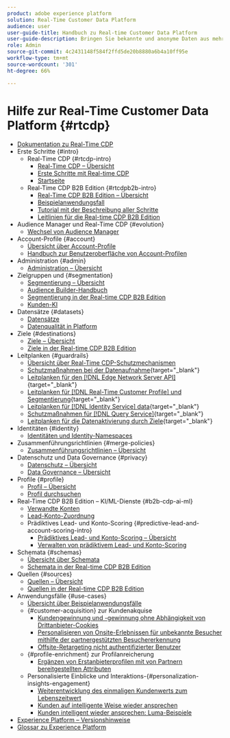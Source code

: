 ```yaml
---
product: adobe experience platform
solution: Real-Time Customer Data Platform
audience: user
user-guide-title: Handbuch zu Real-time Customer Data Platform
user-guide-description: Bringen Sie bekannte und anonyme Daten aus mehreren Unternehmensquellen zusammen, um Kundenprofile anzulegen, Zielgruppen aus diesen Profilen zu erstellen und diese Zielgruppen für Drittanbieterziele bereitzustellen.
role: Admin
source-git-commit: 4c2431148f584f2ffd5de20b8880a6b4a10ff95e
workflow-type: tm+mt
source-wordcount: '301'
ht-degree: 66%

---
```



# Hilfe zur Real-Time Customer Data Platform {#rtcdp}

* [Dokumentation zu Real-Time CDP](home.md)
* Erste Schritte {#intro}
   * Real-Time CDP {#rtcdp-intro}
      * [Real-Time CDP – Übersicht](overview.md)
      * [Erste Schritte mit Real-time CDP](get-started.md)
      * [Startseite](home-page-dashboards.md)
   * Real-Time CDP B2B Edition {#rtcdpb2b-intro}
      * [Real-Time CDP B2B Edition – Übersicht](b2b-overview.md)
      * [Beispielanwendungsfall](./b2b-use-case.md)
      * [Tutorial mit der Beschreibung aller Schritte](./b2b-tutorial.md)
      * [Leitlinien für die Real-time CDP B2B Edition](b2b-guardrails.md)
* Audience Manager und Real-Time CDP {#evolution}
   * [Wechsel von Audience Manager](aam-to-rtcdp.md)
* Account-Profile {#account}
   * [Übersicht über Account-Profile](accounts/account-profile-overview.md)
   * [Handbuch zur Benutzeroberfläche von Account-Profilen](accounts/account-profile-ui-guide.md)
* Administration {#admin}
   * [Administration – Übersicht](administration/admin-overview.md)
* Zielgruppen und {#segmentation}
   * [Segmentierung – Übersicht](segmentation/segmentation-overview.md)
   * [Audience Builder-Handbuch](segmentation/audience-builder.md)
   * [Segmentierung in der Real-time CDP B2B Edition](segmentation/b2b.md)
   * [Kunden-KI](segmentation/customer-ai.md)
* Datensätze {#datasets}
   * [Datensätze](datasets/dataset.md)
   * [Datenqualität in Platform](datasets/data-quality.md)
* Ziele {#destinations}
   * [Ziele – Übersicht](destinations/overview.md)
   * [Ziele in der Real-time CDP B2B Edition](destinations/b2b.md)
* Leitplanken {#guardrails}
   * [Übersicht über Real-Time CDP-Schutzmechanismen](guardrails/overview.md)
   * [Schutzmaßnahmen bei der Datenaufnahme](https://experienceleague.adobe.com/docs/experience-platform/ingestion/guardrails.html){target="_blank"}
   * [Leitplanken für den [!DNL Edge Network Server API]](https://experienceleague.adobe.com/docs/experience-platform/edge-network-server-api/guardrails.html){target="_blank"}
   * [Leitplanken für  [!DNL Real-Time Customer Profile]  und Segmentierung](https://experienceleague.adobe.com/docs/experience-platform/profile/guardrails.html?lang=de){target="_blank"}
   * [Leitplanken für [!DNL Identity Service] data](https://experienceleague.adobe.com/docs/experience-platform/identity/guardrails.html){target="_blank"}
   * [Schutzmaßnahmen für [!DNL Query Service]](https://experienceleague.adobe.com/docs/experience-platform/query/guardrails.html){target="_blank"}
   * [Leitplanken für die Datenaktivierung durch Ziele](https://experienceleague.adobe.com/docs/experience-platform/destinations/guardrails.html){target="_blank"}
* Identitäten {#identity}
   * [Identitäten und Identity-Namespaces](profile/identities-overview.md)
* Zusammenführungsrichtlinien {#merge-policies}
   * [Zusammenführungsrichtlinien – Übersicht](profile/merge-policies.md)
* Datenschutz und Data Governance {#privacy}
   * [Datenschutz – Übersicht](privacy/privacy-overview.md)
   * [Data Governance – Übersicht](privacy/data-governance-overview.md)
* Profile {#profile}
   * [Profil – Übersicht](profile/profile-overview.md)
   * [Profil durchsuchen](profile/profile-browse.md)
* Real-Time CDP B2B Edition – KI/ML-Dienste {#b2b-cdp-ai-ml}
   * [Verwandte Konten](b2b-ai-ml-services/related-accounts.md)
   * [Lead-Konto-Zuordnung](b2b-ai-ml-services/lead-to-account-matching.md)
   * Prädiktives Lead- und Konto-Scoring {#predictive-lead-and-account-scoring-intro}
      * [Prädiktives Lead- und Konto-Scoring – Übersicht](b2b-ai-ml-services/predictive-lead-and-account-scoring.md)
      * [Verwalten von prädiktivem Lead- und Konto-Scoring](b2b-ai-ml-services/manage-predictive-lead-and-account-scoring.md)
* Schemata {#schemas}
   * [Übersicht über Schemata](schemas/overview.md)
   * [Schemata in der Real-time CDP B2B Edition](schemas/b2b.md)
* Quellen {#sources}
   * [Quellen – Übersicht](sources/sources-overview.md)
   * [Quellen in der Real-time CDP B2B Edition](sources/b2b.md)
* Anwendungsfälle {#use-cases}
   * [Übersicht über Beispielanwendungsfälle](/help/rtcdp/use-case-guides/overview.md)
   * {#customer-acquisition} zur Kundenakquise
      * [Kundengewinnung und -gewinnung ohne Abhängigkeit von Drittanbieter-Cookies](/help/rtcdp/partner-data/prospecting.md)
      * [Personalisieren von Onsite-Erlebnissen für unbekannte Besucher mithilfe der partnergestützten Besuchererkennung](/help/rtcdp/partner-data/onsite-personalization.md)
      * [Offsite-Retargeting nicht authentifizierter Benutzer](./partner-data/offsite-retargeting.md)
   * {#profile-enrichment} zur Profilanreicherung
      * [Ergänzen von Erstanbieterprofilen mit von Partnern bereitgestellten Attributen](/help/rtcdp/partner-data/supplement-first-party-profiles.md)
   * Personalisierte Einblicke und Interaktions-{#personalization-insights-engagement}
      * [Weiterentwicklung des einmaligen Kundenwerts zum Lebenszeitwert](/help/rtcdp/use-case-guides/evolve-one-time-value-lifetime-value/evolve-one-time-value-to-lifetime-value.md)
      * [Kunden auf intelligente Weise wieder ansprechen](/help/rtcdp/use-case-guides/intelligent-re-engagement/intelligent-re-engagement.md)
      * [Kunden intelligent wieder ansprechen: Luma-Beispiele](/help/rtcdp/use-case-guides/intelligent-re-engagement/use-cases-luma.md)
* [Experience Platform – Versionshinweise](https://experienceleague.adobe.com/de/docs/experience-platform/release-notes/latest)
* [Glossar zu Experience Platform](https://docs.adobe.com/content/help/de-DE/experience-platform/landing/glossary.html)